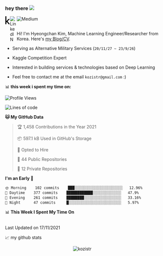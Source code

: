 ### hey there <img src="https://media.giphy.com/media/hvRJCLFzcasrR4ia7z/giphy.gif" width="25px">

<div class="icons">
  <a href="https://kaggle.com/kozistr">
    <img align="left" alt="Kaggle" width="16px" src="assets/kaggle-brands.svg" />
  </a>
  <a href="https://www.linkedin.com/in/kozistr/">
    <img align="left" alt="LinkedIN" width="22px" src="https://raw.githubusercontent.com/peterthehan/peterthehan/master/assets/linkedin.svg" />
  </a>
  <a href="https://medium.com/@kozistr">
    <img align="left" alt="Medium" width="80" src="https://github.com/melanieshi0120/melanieshi0120/blob/master/medium.ico" />
  </a>
  <br />
</div>

<br />

Hi! I'm Hyeongchan Kim, Machine Learning Engineer/Researcher from Korea. Here's [my Blog/CV](http://kozistr.tech/about).

* Serving as Alternative Military Services (`20/11/27 ~ 23/9/26`)

* Kaggle Competition Expert

* Interested in building services & technologies based on Deep Learning

* Feel free to contact me at the email `kozistr@gmail.com` :)

📊 **this week i spent my time on:**
<!--START_SECTION:waka-->
![Profile Views](http://img.shields.io/badge/Profile%20Views-14-blue)

![Lines of code](https://img.shields.io/badge/From%20Hello%20World%20I%27ve%20Written-948930%20lines%20of%20code-blue)

**🐱 My GitHub Data** 

> 🏆 1,458 Contributions in the Year 2021
 > 
> 📦 597.1 kB Used in GitHub's Storage 
 > 
> 💼 Opted to Hire
 > 
> 📜 44 Public Repositories 
 > 
> 🔑 12 Private Repositories  
 > 
**I'm an Early 🐤** 

```text
🌞 Morning    102 commits    ███░░░░░░░░░░░░░░░░░░░░░░   12.96% 
🌆 Daytime    377 commits    ████████████░░░░░░░░░░░░░   47.9% 
🌃 Evening    261 commits    ████████░░░░░░░░░░░░░░░░░   33.16% 
🌙 Night      47 commits     █░░░░░░░░░░░░░░░░░░░░░░░░   5.97%

```


📊 **This Week I Spent My Time On** 

```text
```


 Last Updated on 17/11/2021
<!--END_SECTION:waka-->

📈 my github stats

<p align="center"> <img src="https://github-readme-stats.vercel.app/api?username=kozistr&show_icons=true&theme=gotham" alt="kozistr" />
